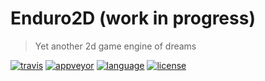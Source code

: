 # Enduro2D (work in progress)

> Yet another 2d game engine of dreams

[![travis][badge.travis]][travis]
[![appveyor][badge.appveyor]][appveyor]
[![language][badge.language]][language]
[![license][badge.license]][license]

[badge.travis]: https://api.travis-ci.org/enduro2d/enduro2d.svg?branch=master
[badge.appveyor]: https://ci.appveyor.com/api/projects/status/github/enduro2d/enduro2d?svg=true&passingText=master%20-%20OK
[badge.language]: https://img.shields.io/badge/language-C%2B%2B14-red.svg
[badge.license]: https://img.shields.io/badge/license-MIT-blue.svg

[travis]: https://travis-ci.org/enduro2d/enduro2d
[appveyor]: https://ci.appveyor.com/project/BlackMATov/enduro2d
[language]: https://en.wikipedia.org/wiki/C%2B%2B14
[license]: https://en.wikipedia.org/wiki/MIT_License
